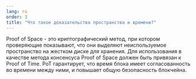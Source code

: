 ```yaml
---
lang: ru
order: 3
title: "Что такое доказательство пространства и времени?"
---
```


Proof of Space - это криптографический метод, при котором проверяющие показывают, что они выделяют неиспользуемое пространство на жестком диске для хранения. Для использования в качестве метода консенсуса Proof of Space должен быть привязан к Proof of Time. PoT гарантирует, что время блока имеет согласованность во времени между ними, и повышает общую безопасность блокчейна.
